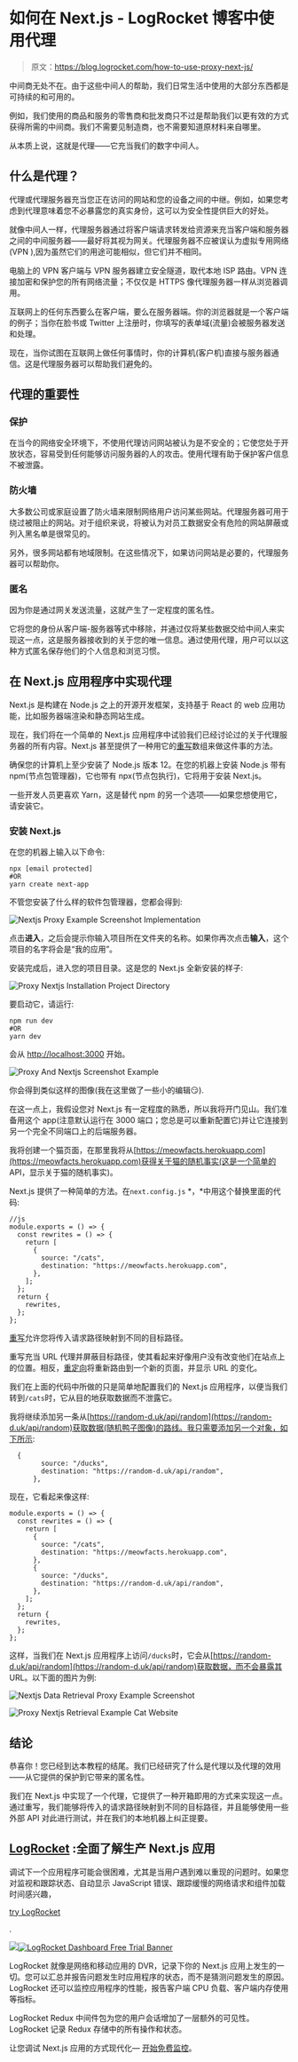 # 如何在 Next.js - LogRocket 博客中使用代理

> 原文：<https://blog.logrocket.com/how-to-use-proxy-next-js/>

中间商无处不在。由于这些中间人的帮助，我们日常生活中使用的大部分东西都是可持续的和可用的。

例如，我们使用的商品和服务的零售商和批发商只不过是帮助我们以更有效的方式获得所需的中间商。我们不需要见制造商，也不需要知道原材料来自哪里。

从本质上说，这就是代理——它充当我们的数字中间人。

## 什么是代理？

代理或代理服务器充当您正在访问的网站和您的设备之间的中继。例如，如果您考虑到代理意味着您不必暴露您的真实身份，这可以为安全性提供巨大的好处。

就像中间人一样，代理服务器通过将客户端请求转发给资源来充当客户端和服务器之间的中间服务器——最好将其视为网关。代理服务器不应被误认为虚拟专用网络(VPN ),因为虽然它们的用途可能相似，但它们并不相同。

电脑上的 VPN 客户端与 VPN 服务器建立安全隧道，取代本地 ISP 路由。VPN 连接加密和保护您的所有网络流量；不仅仅是 HTTPS 像代理服务器一样从浏览器调用。

互联网上的任何东西要么在客户端，要么在服务器端。你的浏览器就是一个客户端的例子；当你在脸书或 Twitter 上注册时，你填写的表单域(流量)会被服务器发送和处理。

现在，当你试图在互联网上做任何事情时，你的计算机(客户机)直接与服务器通信。这是代理服务器可以帮助我们避免的。

## 代理的重要性

### 保护

在当今的网络安全环境下，不使用代理访问网站被认为是不安全的；它使您处于开放状态，容易受到任何能够访问服务器的人的攻击。使用代理有助于保护客户信息不被泄露。

### 防火墙

大多数公司或家庭设置了防火墙来限制网络用户访问某些网站。代理服务器可用于绕过被阻止的网站。对于组织来说，将被认为对员工数据安全有危险的网站屏蔽或列入黑名单是很常见的。

另外，很多网站都有地域限制。在这些情况下，如果访问网站是必要的，代理服务器可以帮助你。

### 匿名

因为你是通过网关发送流量，这就产生了一定程度的匿名性。

它将您的身份从客户端-服务器等式中移除，并通过仅将某些数据交给中间人来实现这一点，这是服务器接收到的关于您的唯一信息。通过使用代理，用户可以以这种方式匿名保存他们的个人信息和浏览习惯。

## 在 Next.js 应用程序中实现代理

Next.js 是构建在 Node.js 之上的开源开发框架，支持基于 React 的 web 应用功能，比如服务器端渲染和静态网站生成。

现在，我们将在一个简单的 Next.js 应用程序中试验我们已经讨论过的关于代理服务器的所有内容。Next.js 甚至提供了一种用它的[重写](https://nextjs.org/docs/api-reference/next.config.js/rewrites)数组来做这件事的方法。

确保您的计算机上至少安装了 Node.js 版本 12。在您的机器上安装 Node.js 带有 npm(节点包管理器)，它也带有 npx(节点包执行)，它将用于安装 Next.js。

一些开发人员更喜欢 Yarn，这是替代 npm 的另一个选项——如果您想使用它，请安装它。

### **安装 Next.js**

在您的机器上输入以下命令:

```
npx [email protected]
#OR
yarn create next-app

```

不管您安装了什么样的软件包管理器，您都会得到:

![Nextjs Proxy Example Screenshot Implementation](img/f33e151aa925c61a86cdbd6944226e31.png)

点击**进入**，之后会提示你输入项目所在文件夹的名称。如果你再次点击**输入**，这个项目的名字将会是“我的应用”。

安装完成后，进入您的项目目录。这是您的 Next.js 全新安装的样子:

![Proxy Nextjs Installation Project Directory](img/2a89ac75dd6acb0756161759b644e1aa.png)

要启动它，请运行:

```
npm run dev
#OR
yarn dev

```

会从 [http://localhost:3000](http://localhost:3000) 开始。

![Proxy And Nextjs Screenshot Example](img/1e53fb6de127a5a91c59946526146360.png)

你会得到类似这样的图像(我在这里做了一些小的编辑😏).

在这一点上，我假设您对 Next.js 有一定程度的熟悉，所以我将开门见山。我们准备用这个 app(注意默认运行在 3000 端口；您总是可以重新配置它)并让它连接到另一个完全不同端口上的后端服务器。

我将创建一个猫页面，在那里我将从[https://meowfacts.herokuapp.com](https://meowfacts.herokuapp.com)获得关于猫的随机事实(这是一个简单的 API，显示关于猫的随机事实)。

Next.js 提供了一种简单的方法。在`next.config.js` *，*中用这个替换里面的代码:

```
//js
module.exports = () => {
  const rewrites = () => {
    return [
      {
        source: "/cats",
        destination: "https://meowfacts.herokuapp.com",
      },
    ];
  };
  return {
    rewrites,
  };
};

```

[重写](https://nextjs.org/docs/api-reference/next.config.js/rewrites)允许您将传入请求路径映射到不同的目标路径。

重写充当 URL 代理并屏蔽目标路径，使其看起来好像用户没有改变他们在站点上的位置。相反，[重定向](https://nextjs.org/docs/api-reference/next.config.js/redirects)将重新路由到一个新的页面，并显示 URL 的变化。

我们在上面的代码中所做的只是简单地配置我们的 Next.js 应用程序，以便当我们转到`/cats`时，它从目的地获取数据而不泄露它。

我将继续添加另一条从[https://random-d.uk/api/random](https://random-d.uk/api/random)获取数据(随机鸭子图像)的路线。我只需要添加另一个对象，如下所示:

```
  {
        source: "/ducks",
        destination: "https://random-d.uk/api/random",
      },

```

现在，它看起来像这样:

```
module.exports = () => {
  const rewrites = () => {
    return [
      {
        source: "/cats",
        destination: "https://meowfacts.herokuapp.com",
      },
      {
        source: "/ducks",
        destination: "https://random-d.uk/api/random",
      },
    ];
  };
  return {
    rewrites,
  };
};

```

这样，当我们在 Next.js 应用程序上访问`/ducks`时，它会从[https://random-d.uk/api/random](https://random-d.uk/api/random)获取数据，而不会暴露其 URL。以下面的图片为例:

![Nextjs Data Retrieval Proxy Example Screenshot](img/d26f640fd523b287bcd6aff2b0e9b7be.png)

![Proxy Nextjs Retrieval Example Cat Website](img/ace88a1d48f03137718ee49939662e3f.png)

## 结论

恭喜你！您已经到达本教程的结尾。我们已经研究了什么是代理以及代理的效用——从它提供的保护到它带来的匿名性。

我们在 Next.js 中实现了一个代理，它提供了一种开箱即用的方式来实现这一点。通过重写，我们能够将传入的请求路径映射到不同的目标路径，并且能够使用一些外部 API 对此进行测试，并在我们的本地机器上纠正提要。

## [LogRocket](https://lp.logrocket.com/blg/nextjs-signup) :全面了解生产 Next.js 应用

调试下一个应用程序可能会很困难，尤其是当用户遇到难以重现的问题时。如果您对监视和跟踪状态、自动显示 JavaScript 错误、跟踪缓慢的网络请求和组件加载时间感兴趣，

[try LogRocket](https://lp.logrocket.com/blg/nextjs-signup)

.

[![](img/f300c244a1a1cf916df8b4cb02bec6c6.png)](https://lp.logrocket.com/blg/nextjs-signup)[![LogRocket Dashboard Free Trial Banner](img/d6f5a5dd739296c1dd7aab3d5e77eeb9.png)](https://lp.logrocket.com/blg/nextjs-signup)

LogRocket 就像是网络和移动应用的 DVR，记录下你的 Next.js 应用上发生的一切。您可以汇总并报告问题发生时应用程序的状态，而不是猜测问题发生的原因。LogRocket 还可以监控应用程序的性能，报告客户端 CPU 负载、客户端内存使用等指标。

LogRocket Redux 中间件包为您的用户会话增加了一层额外的可见性。LogRocket 记录 Redux 存储中的所有操作和状态。

让您调试 Next.js 应用的方式现代化— [开始免费监控](https://lp.logrocket.com/blg/nextjs-signup)。